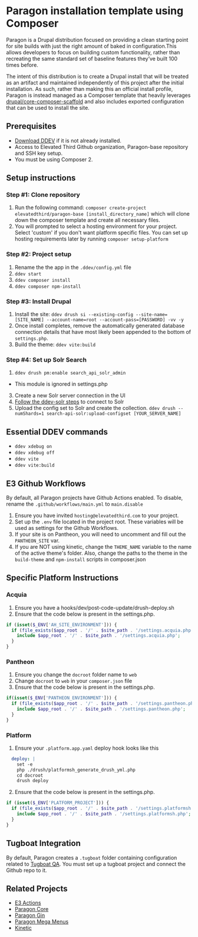 # Paragon installation template using Composer

Paragon is a Drupal distribution focused on providing a clean starting point for site builds with just the right amount of baked in configuration.This allows developers to focus on building custom functionality, rather than recreating the same standard set of baseline features they’ve built 100 times before.

The intent of this distribution is to create a Drupal install that will be treated as an artifact and maintained independently of this project after the initial installation. As such, rather than making this an official install profile, Paragon is instead managed as a Composer template that heavily leverages [drupal/core-composer-scaffold](https://github.com/drupal/core-composer-scaffold) and also includes exported configuration that can be used to install the site.

## Prerequisites
- [Download DDEV](https://ddev.com/get-started/) if it is not already installed.
- Access to Elevated Third Github organization, Paragon-base repository and SSH key setup.
- You must be using Composer 2.

## Setup instructions
### Step #1: Clone repository
1. Run the following command:  `composer create-project elevatedthird/paragon-base [install_directory_name]` which will clone down the composer template and create all necessary files.
2. You will prompted to select a hosting environment for your project. Select 'custom' if you don't want platform specific files. You can set up hosting requirements later by running `composer setup-platform`

### Step #2: Project setup
1. Rename the the app in the `.ddev/config.yml` file
2. `ddev start`
3. `ddev composer install`
4. `ddev composer npm-install`

### Step #3: Install Drupal
1. Install the site: `ddev drush si --existing-config --site-name=[SITE_NAME] --account-name=root --account-pass=[PASSWORD] -vv -y`
2. Once install completes, remove the automatically generated database connection details that have most likely been appended to the bottom of `settings.php`.
3. Build the theme: `ddev vite:build`

### Step #4: Set up Solr Search
1. `ddev drush pm:enable search_api_solr_admin`
  - This module is ignored in settings.php
3. Create a new Solr server connection in the UI
2. [Follow the ddev-solr steps](https://github.com/ddev/ddev-solr?tab=readme-ov-file#installation-steps) to connect to Solr
2. Upload the config set to Solr and create the collection. `ddev drush --numShards=1 search-api-solr:upload-configset [YOUR_SERVER_NAME]`


## Essential DDEV commands
  - `ddev xdebug on`
  - `ddev xdebug off`
  - `ddev vite`
  - `ddev vite:build`

## E3 Github Workflows

By default, all Paragon projects have Github Actions enabled. To disable, rename the `.github/workflows/main.yml` to `main.disable`

1. Ensure you have invited `hosting@elevatedthird.com` to your project.
2. Set up the `.env` file located in the project root. These variables will be used as settings for the Github Workflows.
3. If your site is on Pantheon, you will need to uncomment and fill out the `PANTHEON_SITE` var.
4. If you are NOT using kinetic, change the `THEME_NAME` variable to the name of the active theme's folder. Also, change the paths to the theme in the `build-theme` and `npm-install` scripts in composer.json

## Specific Platform Instructions

### Acquia
1. Ensure you have a hooks/dev/post-code-update/drush-deploy.sh
2. Ensure that the code below is present in the settings.php.
```php
if (isset($_ENV['AH_SITE_ENVIRONMENT'])) {
  if (file_exists($app_root . '/' . $site_path . '/settings.acquia.php')) {
    include $app_root . '/' . $site_path . '/settings.acquia.php';
  }
}
```

### Pantheon
1. Ensure you change the `docroot` folder name to `web`
2. Change `docroot` to `web` in your `composer.json` file
3. Ensure that the code below is present in the settings.php.
```php
if(isset($_ENV['PANTHEON_ENVIRONMENT'])) {
  if (file_exists($app_root . '/' . $site_path . '/settings.pantheon.php')) {
    include $app_root . '/' . $site_path . '/settings.pantheon.php';
  }
}
```

### Platform
1. Ensure your `.platform.app.yaml` deploy hook looks like this
```yaml
  deploy: |
    set -e
    php ./drush/platformsh_generate_drush_yml.php
    cd docroot
    drush deploy
```
2. Ensure that the code below is present in the settings.php.
```php
if (isset($_ENV['PLATFORM_PROJECT'])) {
  if (file_exists($app_root . '/' . $site_path . '/settings.platformsh.php')) {
    include $app_root . '/' . $site_path . '/settings.platformsh.php';
  }
}
```

## Tugboat Integration
By default, Paragon creates a `.tugboat` folder containing configuration related to [Tugboat QA](https://www.tugboatqa.com). You must set up a tugboat project and connect the Github repo to it.

## Related Projects
- [E3 Actions](https://github.com/elevatedthird/actions)
- [Paragon Core](https://www.drupal.org/project/paragon_core)
- [Paragon Gin](https://www.drupal.org/project/paragon_gin)
- [Paragon Mega Menus](https://github.com/elevatedthird/paragon_mega_menus)
- [Kinetic](https://www.drupal.org/project/kinetic)